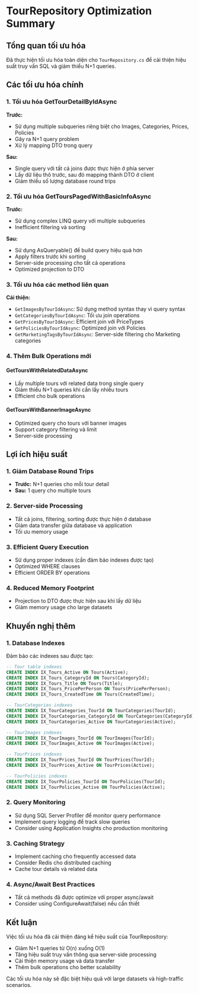 # TourRepository Optimization Summary

## Tổng quan tối ưu hóa

Đã thực hiện tối ưu hóa toàn diện cho `TourRepository.cs` để cải thiện hiệu suất truy vấn SQL và giảm thiểu N+1 queries.

## Các tối ưu hóa chính

### 1. Tối ưu hóa GetTourDetailByIdAsync
**Trước:**
- Sử dụng multiple subqueries riêng biệt cho Images, Categories, Prices, Policies
- Gây ra N+1 query problem
- Xử lý mapping DTO trong query

**Sau:**
- Single query với tất cả joins được thực hiện ở phía server
- Lấy dữ liệu thô trước, sau đó mapping thành DTO ở client
- Giảm thiểu số lượng database round trips

### 2. Tối ưu hóa GetToursPagedWithBasicInfoAsync
**Trước:**
- Sử dụng complex LINQ query với multiple subqueries
- Inefficient filtering và sorting

**Sau:**
- Sử dụng AsQueryable() để build query hiệu quả hơn
- Apply filters trước khi sorting
- Server-side processing cho tất cả operations
- Optimized projection to DTO

### 3. Tối ưu hóa các method liên quan
**Cải thiện:**
- `GetImagesByTourIdAsync`: Sử dụng method syntax thay vì query syntax
- `GetCategoriesByTourIdAsync`: Tối ưu join operations
- `GetPricesByTourIdAsync`: Efficient join với PriceTypes
- `GetPoliciesByTourIdAsync`: Optimized join với Policies
- `GetMarketingTagsByTourIdAsync`: Server-side filtering cho Marketing categories

### 4. Thêm Bulk Operations mới

#### GetToursWithRelatedDataAsync
- Lấy multiple tours với related data trong single query
- Giảm thiểu N+1 queries khi cần lấy nhiều tours
- Efficient cho bulk operations

#### GetToursWithBannerImageAsync
- Optimized query cho tours với banner images
- Support category filtering và limit
- Server-side processing

## Lợi ích hiệu suất

### 1. Giảm Database Round Trips
- **Trước:** N+1 queries cho mỗi tour detail
- **Sau:** 1 query cho multiple tours

### 2. Server-side Processing
- Tất cả joins, filtering, sorting được thực hiện ở database
- Giảm data transfer giữa database và application
- Tối ưu memory usage

### 3. Efficient Query Execution
- Sử dụng proper indexes (cần đảm bảo indexes được tạo)
- Optimized WHERE clauses
- Efficient ORDER BY operations

### 4. Reduced Memory Footprint
- Projection to DTO được thực hiện sau khi lấy dữ liệu
- Giảm memory usage cho large datasets

## Khuyến nghị thêm

### 1. Database Indexes
Đảm bảo các indexes sau được tạo:
```sql
-- Tour table indexes
CREATE INDEX IX_Tours_Active ON Tours(Active);
CREATE INDEX IX_Tours_CategoryId ON Tours(CategoryId);
CREATE INDEX IX_Tours_Title ON Tours(Title);
CREATE INDEX IX_Tours_PricePerPerson ON Tours(PricePerPerson);
CREATE INDEX IX_Tours_CreatedTime ON Tours(CreatedTime);

-- TourCategories indexes
CREATE INDEX IX_TourCategories_TourId ON TourCategories(TourId);
CREATE INDEX IX_TourCategories_CategoryId ON TourCategories(CategoryId);
CREATE INDEX IX_TourCategories_Active ON TourCategories(Active);

-- TourImages indexes
CREATE INDEX IX_TourImages_TourId ON TourImages(TourId);
CREATE INDEX IX_TourImages_Active ON TourImages(Active);

-- TourPrices indexes
CREATE INDEX IX_TourPrices_TourId ON TourPrices(TourId);
CREATE INDEX IX_TourPrices_Active ON TourPrices(Active);

-- TourPolicies indexes
CREATE INDEX IX_TourPolicies_TourId ON TourPolicies(TourId);
CREATE INDEX IX_TourPolicies_Active ON TourPolicies(Active);
```

### 2. Query Monitoring
- Sử dụng SQL Server Profiler để monitor query performance
- Implement query logging để track slow queries
- Consider using Application Insights cho production monitoring

### 3. Caching Strategy
- Implement caching cho frequently accessed data
- Consider Redis cho distributed caching
- Cache tour details và related data

### 4. Async/Await Best Practices
- Tất cả methods đã được optimize với proper async/await
- Consider using ConfigureAwait(false) nếu cần thiết

## Kết luận

Việc tối ưu hóa đã cải thiện đáng kể hiệu suất của TourRepository:
- Giảm N+1 queries từ O(n) xuống O(1)
- Tăng hiệu suất truy vấn thông qua server-side processing
- Cải thiện memory usage và data transfer
- Thêm bulk operations cho better scalability

Các tối ưu hóa này sẽ đặc biệt hiệu quả với large datasets và high-traffic scenarios.
